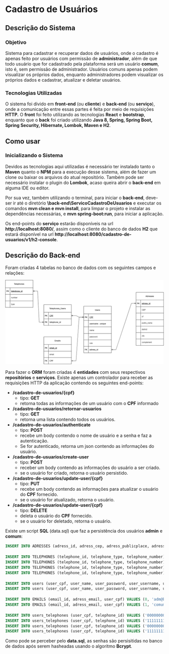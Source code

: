 # Cadastro de Usuários

## Descrição do Sistema

### Objetivo

Sistema para cadastrar e recuperar dados de usuários, onde o cadastro é apenas feito por usuários com permissão de **administrador**, além de que todo usuário que for cadastrado pela plataforma será um usuário **comum**, isto é, sem permissão de administrador. Usuários comuns apenas podem visualizar os próprios dados, enquanto administradores podem visualizar os próprios dados e cadastrar, atualizar e deletar usuários.

### Tecnologias Utilizadas

O sistema foi divido em **front-end** (ou **cliente**) e **back-end** (ou **serviço**), onde a comunicação entre essas partes é feita por meio de requisições **HTTP.** O **front** foi feito utilizando as tecnologias **React** e **bootstrap**, enquanto que o **back** foi criado utilizando **Java 8, Spring, Spring Boot, Spring Security, Hibernate, Lombok, Maven e H2**.

## Como usar

### Inicializando o Sistema

Devidos as tecnologias aqui utilizadas é necessário ter instalado tanto o **Maven** quanto o **NPM** para a execução desse sistema, além de fazer um clone ou baixar os arquivos do atual repositório. Também pode ser necessário instalar o plugin do **Lombok**, acaso queira abrir o **back-end** em alguma IDE ou editor.

Por sua vez, também utilizando o terminal, para iniciar o **back-end**, deve-ser ir até o diretório **\back-end\ServicoCadastroDeUsuarios** e executar os comandos **mvn clean e mvn install**, para limpar o projeto e instalar as dependências necessárias, e **mvn spring-boot:run**, para iniciar a aplicação.

Os end-points do **serviço** estarão disponíveis na url **http://localhost:8080/**, assim como o cliente do banco de dados **H2** que estará disponível na url **http://localhost:8080/cadastro-de-usuarios/v1/h2-console**.

## Descrição do Back-end

Foram criadas 4 tabelas no banco de dados com os seguintes campos e relações:

![tabelas](https://github.com/gpm22/cadastroDeUsuarios/blob/main/img/tabelas.jpg?raw=true)

Para fazer o **ORM** foram criadas 4 **entidades** com seus respectivos **repositórios** e **serviços**. Existe apenas um controlador para receber as requisições HTTP da aplicação contendo os seguintes end-points:

* **/cadastro-de-usuarios/{cpf}**
  * tipo: **GET**
  * retorna todas as informações de um usuário com o **CPF** informado
* **/cadastro-de-usuarios/retornar-usuarios**
  * tipo: **GET**
  * retorna uma lista contendo todos os usuários.
* **/cadastro-de-usuarios/authenticate**
  * tipo: **POST**
  * recebe um body contendo o nome de usuário e a senha e faz a autenticação.
  * Se for autenticado, retorna um json contendo as informações do usuário.
* **/cadastro-de-usuarios/create-user**
  * tipo: **POST**
  * receber um body contendo as informações do usuário a ser criado.
  * se o usuário for criado, retorna o usuário persistido.
* **/cadastro-de-usuarios/update-user/{cpf}**
  * tipo: **PUT**
  * recebe um body contendo as informações para atualizar o usuário do **CPF** fornecido.
  * se o usuário for atualizado, retorna o usuário.
* **/cadastro-de-usuarios/update-user/{cpf}**
  * tipo: **DELETE**
  * deleta o usuário do **CPF** fornecido.
  * se o usuário for deletado, retorna o usuário.

Existe um script **SQL** (data.sql) que faz a persistência dos usuários **admin** e **comum**:

```sql
INSERT INTO ADRESSES (adress_id, adress_cep, adress_publicplace, adress_district, adress_city, adress_uf, adress_complement) VALUES (0, '00000000', 'Rua 98 lote 89 casa 712', 'Nova Galáxia Federal', 'Rio Roxo Azulado', 'OM', '');

INSERT INTO TELEPHONES (telephone_id, telephone_type, telephone_number) VALUES (0, 'residencial', '0000000000');
INSERT INTO TELEPHONES (telephone_id, telephone_type, telephone_number) VALUES (10, 'comercial'  , '1111111111');
INSERT INTO TELEPHONES (telephone_id, telephone_type, telephone_number) VALUES (20, 'celular'    , '22222222222');
INSERT INTO TELEPHONES (telephone_id, telephone_type, telephone_number) VALUES (30, 'celular'    , '33333333333');

INSERT INTO users (user_cpf, user_name, user_password, user_username, user_role, adress_id) VALUES ('00000000000', 'administrador', '$2a$10$iSU.HdehFiMoIkdDRwtIBu/wWhDWTJ5K.4D.sf9lruRBCV5Q36ApK', 'admin', 'administrator', 0);
INSERT INTO users (user_cpf, user_name, user_password, user_username, user_role, adress_id) VALUES ('11111111111', 'comum'        , '$2a$10$RiQmA5Zw2NHDipcGS8SsAOzUe5JIXlthdjB4bJh3G6jEtM/fcEzXG', 'comum', 'ordinary'     , 0);

INSERT INTO EMAILS (email_id, adress_email, user_cpf) VALUES (0, 'adm@bancodeusuarios.com'  , '00000000000');
INSERT INTO EMAILS (email_id, adress_email, user_cpf) VALUES (1, 'comum@bancodeusuarios.com', '11111111111');

INSERT INTO users_telephones (user_cpf, telephone_id) VALUES ('00000000000', 0);
INSERT INTO users_telephones (user_cpf, telephone_id) VALUES ('11111111111', 10);
INSERT INTO users_telephones (user_cpf, telephone_id) VALUES ('00000000000', 20);
INSERT INTO users_telephones (user_cpf, telephone_id) VALUES ('11111111111', 30);
```

Como pode se perceber pelo **data.sql**, as senhas são persisitidas no banco de dados após serem hasheadas usando o algoritmo **Bcrypt**.

